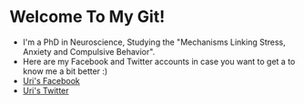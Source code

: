 # Welcome To My Git!
* I'm a PhD in Neuroscience, Studying the "Mechanisms Linking Stress, Anxiety and Compulsive Behavior". 
* Here are my Facebook and Twitter accounts in case you want to get a to know me a bit better :) 
* [Uri's Facebook](https://www.facebook.com/uri.monsonego)
* [Uri's Twitter](https://x.com/UriMons)


